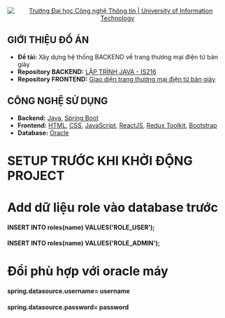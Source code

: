<p align="center">
  <a href="https://www.uit.edu.vn/" title="Trường Đại học Công nghệ Thông tin" style="border: none;">
    <img src="https://i.imgur.com/WmMnSRt.png" alt="Trường Đại học Công nghệ Thông tin | University of Information Technology">
  </a>
</p>



## GIỚI THIỆU ĐỒ ÁN

-    **Đề tài:** Xây dựng hệ thống BACKEND về trang thương mại điện tử bán giày
-    **Repository BACKEND:** [LẬP TRÌNH JAVA - IS216](https://github.com/DiiKhanh/is216-java-sneaker)
-    **Repository FRONTEND:** [Giao diện trang thương mại điện tử bán giày](https://github.com/DiiKhanh/FE-Project-Sneaker-with-springboot)

## CÔNG NGHỆ SỬ DỤNG

-    **Backend:** [Java](https://www.java.com/en/), [Spring Boot](https://docs.spring.io/spring-boot/docs/current/reference/htmlsingle/)
-    **Frontend:** [HTML](https://developer.mozilla.org/en-US/docs/Web/HTML), [CSS](https://developer.mozilla.org/en-US/docs/Web/CSS), [JavaScript](https://www.javascript.com/), [ReactJS](https://reactjs.org/), [Redux Toolkit](https://redux.js.org/), [Bootstrap](https://reactstrap.github.io/?path=/story/home-installation--page)
-    **Database:** [Oracle](https://www.oracle.com/)


# SETUP TRƯỚC KHI KHỞI ĐỘNG PROJECT
# Add dữ liệu role vào database trước
#### INSERT INTO roles(name) VALUES('ROLE_USER');
#### INSERT INTO roles(name) VALUES('ROLE_ADMIN');
# Đổi phù hợp với oracle máy
#### spring.datasource.username= username
#### spring.datasource.password= password
